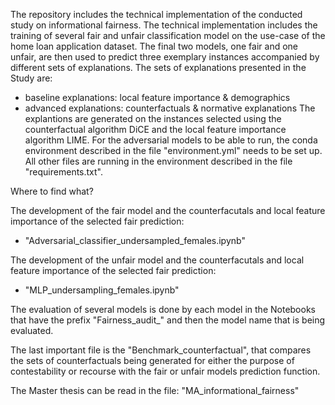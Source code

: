The repository includes the technical implementation of the conducted study on informational fairness.
The technical implementation includes the training of several fair and unfair classification model on the use-case of the home loan application dataset.
The final two models, one fair and one unfair, are then used to predict three exemplary instances accompanied by different sets of explanations.
The sets of explanations presented in the Study are: 
- baseline explanations: local feature importance & demographics
- advanced explanations: counterfactuals & normative explanations
The explantions are generated on the instances selected using the counterfactual algorithm DiCE and the local feature importance algorithm LIME.
For the adversarial models to be able to run, the conda environment described in the file "environment.yml" needs to be set up.
All other files are running in the environment described in the file "requirements.txt".

Where to find what?

The development of the fair model and the counterfacutals and local feature importance of the selected fair prediction: 
- "Adversarial_classifier_undersampled_females.ipynb"

The development of the unfair model and the counterfacutals and local feature importance of the selected fair prediction: 
- "MLP_undersampling_females.ipynb"

The evaluation of several models is done by each model in the Notebooks that have the prefix "Fairness_audit_" and then the model name that is being evaluated.


The last important file is the "Benchmark_counterfactual", that compares the sets of counterfactuals being generated for either the purpose of contestability or recourse with the fair or unfair models prediction function.


The Master thesis can be read in the file: "MA_informational_fairness"
